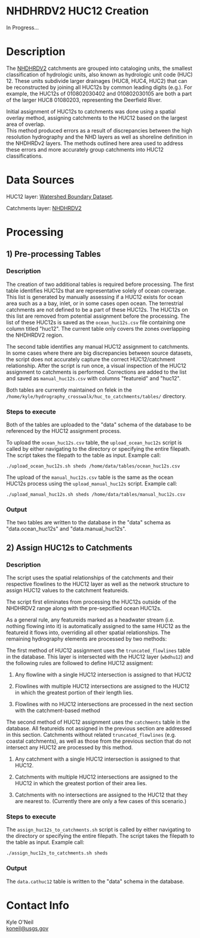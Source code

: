 NHDHRDV2 HUC12 Creation
=======================

In Progress...


# Description
The [NHDHRDV2](http://conte-ecology.github.io/shedsGisData/) catchments are 
grouped into cataloging units, the smallest classification of hydrologic units, 
also known as hydrologic unit code (HUC) 12. These units subdivide larger 
drainages (HUC8, HUC4, HUC2) that can be reconstructed by joining all HUC12s 
by common leading digits (e.g.). For example, the HUC12s of 010802030402 and 
010802030105 are both a part of the larger HUC8 01080203, representing the 
Deerfield River.

Initial assignment of HUC12s to catchments was done using a spatial overlay 
method, assigning catchments to the HUC12 based on the largest area of overlap.  
This method produced errors as a result of discrepancies between the high 
resolution hydrography and the NHD layers as well as shoreline definition in 
the NHDHRDv2 layers. The methods outlined here area used to address these 
errors and more accurately group catchments into HUC12 classifications.


# Data Sources
HUC12 layer: [Watershed Boundary Dataset](http://nhd.usgs.gov/wbd.html). 

Catchments layer: [NHDHRDV2](http://conte-ecology.github.io/shedsGisData/)


# Processing

## 1) Pre-processing Tables

### Description
The creation of two additional tables is required before processing. The first 
table identifies HUC12s that are representative solely of ocean coverage. This 
list is generated by manually assessing if a HUC12 exists for ocean area such 
as a a bay, inlet, or in some cases open ocean. The terrestrial catchments are 
not defined to be a part of these HUC12s. The HUC12s on this list are removed 
from potential assignment before the processing. The list of these HUC12s is 
saved as the `ocean_huc12s.csv` file containing one column titled "huc12". The 
current table only covers the zones overlapping the NHDHRDV2 region.

The second table identifies any manual HUC12 assignment to catchments. In some 
cases where there are big discrepancies between source datasets, the script 
does not accurately capture the correct HUC12/catchment relationship. After the 
script is run once, a visual inspection of the HUC12 assignment to catchments 
is performed. Corrections are added to the list and saved as 
`manual_huc12s.csv` with columns "featureid" and "huc12".

Both tables are currently maintained on felek in the 
`/home/kyle/hydrography_crosswalk/huc_to_catchments/tables/` directory. 


### Steps to execute
Both of the tables are uploaded to the "data" schema of the database to be 
referenced by the HUC12 assignment process. 

To upload the `ocean_huc12s.csv` table, the `upload_ocean_huc12s` script is 
called by either navigating to the directory or specifying the entire filepath. 
The script takes the filepath to the table as input. Example call:

  `./upload_ocean_huc12s.sh sheds /home/data/tables/ocean_huc12s.csv`

The upload of the `manual_huc12s.csv` table is the same as the ocean HUC12s 
process using the `upload_manual_huc12s` script. Example call:

  `./upload_manual_huc12s.sh sheds /home/data/tables/manual_huc12s.csv`


### Output 
The two tables are written to the database in the "data" schema as 
"data.ocean_huc12s" and "data.manual_huc12s".


## 2) Assign HUC12s to Catchments

### Description
The script uses the spatial relationships of the catchments and their 
respective flowlines to the HUC12 layer as well as the network structure to 
assign HUC12 values to the catchment featureids.

The script first eliminates from processing the HUC12s outside of the NHDHRDV2 
range along with the pre-sepcified ocean HUC12s.

As a general rule, any featureids marked as a headwater stream (i.e. nothing 
flowing into it) is automatically assigned to the same HUC12 as the featureid 
it flows into, overriding all other spatial relationships. The remaining 
hydrography elements are processed by two methods:

The first method of HUC12 assignment uses the `truncated_flowlines` table in 
the database. This layer is intersected with the HUC12 layer (`wbdhu12`) and 
the following rules are followed to define HUC12 assigment:

1. Any flowline with a single HUC12 intersection is assigned to that HUC12

2. Flowlines with multiple HUC12 intersections are assigned to the HUC12 in 
which the greatest portion of their length lies.

3. Flowlines with no HUC12 intersections are processed in the next section with 
the catchment-based method

The second method of HUC12 assignment uses the `catchments` table in the 
database. All featureids not assigned in the previous section are addressed in 
this section. Catchments without related `truncated_flowlines` (e.g. coastal 
catchments), as well as those from the previous section that do not intersect 
any HUC12 are processed by this method. 

1. Any catchment with a single HUC12 intersection is assigned to that HUC12. 

2. Catchments with multiple HUC12 intersections are assigned to the HUC12 in 
which the greatest portion of their area lies.

3. Catchments with no intersections are assigned to the HUC12 that they are 
nearest to. (Currently there are only a few cases of this scenario.)


### Steps to execute

The `assign_huc12s_to_catchments.sh` script is called by either navigating to 
the directory or specifying the entire filepath. The script takes the filepath 
to the table as input. Example call:

`./assign_huc12s_to_catchments.sh sheds`


### Output
The `data.cathuc12` table is written to the "data" schema in the database.


# Contact Info

Kyle O'Neil  
koneil@usgs.gov  

